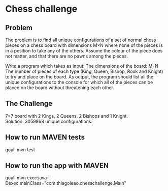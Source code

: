# Chess challenge

Problem
-------

The problem is to find all unique configurations of a set of normal chess pieces on a chess board with dimensions M×N where none of the pieces is in a position to take any of the others. Assume the colour of the piece does not matter, and that there are no pawns among the pieces.

Write a program which takes as input:
The dimensions of the board: M, N
The number of pieces of each type (King, Queen, Bishop, Rook and Knight) to try and place on the board.
As output, the program should list all the unique configurations to the console for which all of the pieces can be placed on the board without threatening each other.

The Challenge
-------------
7×7 board with 2 Kings, 2 Queens, 2 Bishops and 1 Knight. <br/>
Solution: 3059868 unique configurations.

How to run MAVEN tests
--------------------
goal: mvn test

How to run the app with MAVEN
-----------------------------
goal: mvn exec:java -Dexec.mainClass="com.thiagoleao.chesschallenge.Main"
